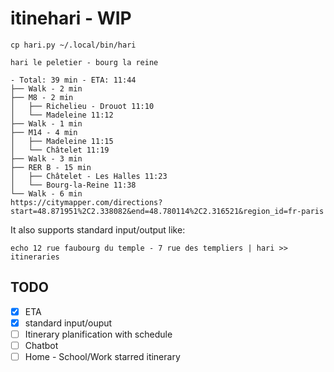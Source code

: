 # itinehari - WIP

`cp hari.py ~/.local/bin/hari`

`hari le peletier - bourg la reine`

```text
- Total: 39 min - ETA: 11:44
├── Walk - 2 min
├── M8 - 2 min
│   ├── Richelieu - Drouot 11:10
│   └── Madeleine 11:12
├── Walk - 1 min
├── M14 - 4 min
│   ├── Madeleine 11:15
│   └── Châtelet 11:19
├── Walk - 3 min
├── RER B - 15 min
│   ├── Châtelet - Les Halles 11:23
│   └── Bourg-la-Reine 11:38
└── Walk - 6 min
https://citymapper.com/directions?start=48.871951%2C2.338082&end=48.780114%2C2.316521&region_id=fr-paris
```

It also supports standard input/output like:

`echo 12 rue faubourg du temple - 7 rue des templiers | hari >> itineraries`

## TODO

- [x] ETA
- [x] standard input/ouput
- [ ] Itinerary planification with schedule
- [ ] Chatbot
- [ ] Home - School/Work starred itinerary
